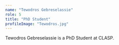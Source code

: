 ```yaml
---
name: "Tewodros Gebreselassie"
role: 5
title: "PhD Student"
profileImage: "Tewodros.jpg"
---
```

Tewodros Gebreselassie is a PhD Student at CLASP.
